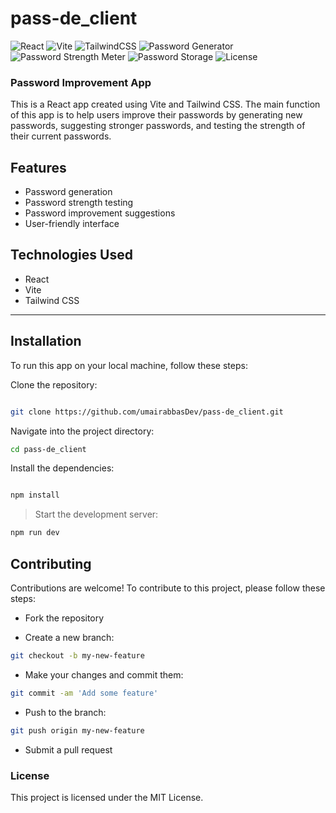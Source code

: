# pass-de_client

![React](https://img.shields.io/badge/React-18.2.0-blue.svg)
![Vite](https://img.shields.io/badge/Vite-4.1.0-brightgreen.svg)
![TailwindCSS](https://img.shields.io/badge/TailwindCSS-3-teal.svg)
![Password Generator](https://img.shields.io/badge/Password-Generator-orange.svg)
![Password Strength Meter](https://img.shields.io/badge/Password-Strength-green.svg)
![Password Storage](https://img.shields.io/badge/Password-Storage-red.svg)
![License](https://img.shields.io/badge/License-MIT-blue.svg)

### Password Improvement App
This is a React app created using Vite and Tailwind CSS. The main function of this app is to help users improve their passwords by generating new passwords, suggesting stronger passwords, and testing the strength of their current passwords.

## Features
- Password generation
- Password strength testing
- Password improvement suggestions
- User-friendly interface


## Technologies Used
- React
- Vite
- Tailwind CSS

---

## Installation
To run this app on your local machine, follow these steps:

Clone the repository:

```bash

git clone https://github.com/umairabbasDev/pass-de_client.git
```
Navigate into the project directory:

```bash
cd pass-de_client
```

Install the dependencies:
```bash

npm install
```
> Start the development server:

```bash
npm run dev
```

## Contributing
Contributions are welcome! To contribute to this project, please follow these steps:

- Fork the repository

- Create a new branch: 
 ```bash
 git checkout -b my-new-feature
 ```
- Make your changes and commit them: 
```bash
git commit -am 'Add some feature'
```
- Push to the branch: 
```bash
git push origin my-new-feature
```
- Submit a pull request

### License
This project is licensed under the MIT License.
